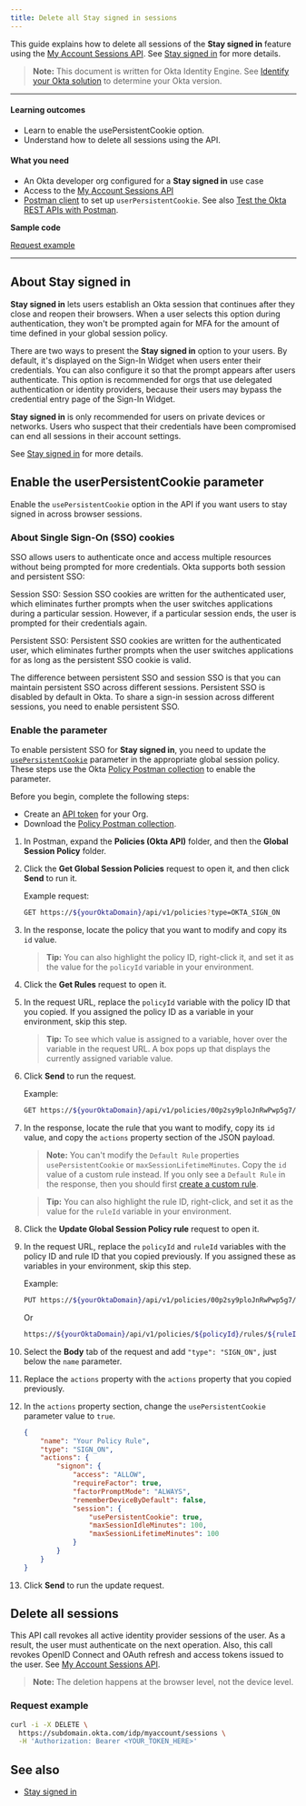 ```yaml
---
title: Delete all Stay signed in sessions
---
```


<ApiLifecycle access="ie" />

This guide explains how to delete all sessions of the **Stay signed in** feature using the [My Account Sessions API](https://developer.okta.com/docs/api/openapi/okta-myaccount/myaccount/tag/Sessions/). See [Stay signed in](https://help.okta.com/okta_help.htm?type=oie&id=ext-stay-signed-in) for more details.

> **Note:** This document is written for Okta Identity Engine. See [Identify your Okta solution](https://help.okta.com/okta_help.htm?type=oie&id=ext-oie-version) to determine your Okta version.

---

#### Learning outcomes

- Learn to enable the usePersistentCookie option.
- Understand how to delete all sessions using the API.

#### What you need

- An Okta developer org configured for a **Stay signed in** use case
- Access to the [My Account Sessions API](https://developer.okta.com/docs/api/openapi/okta-myaccount/myaccount/tag/Sessions/)
- [Postman client](https://www.getpostman.com/downloads/) to set up `userPersistentCookie`. See also [Test the Okta REST APIs with Postman](/docs/reference/rest/).

**Sample code**

[Request example](#request-example)

---

## About **Stay signed in**

**Stay signed in** lets users establish an Okta session that continues after they close and reopen their browsers. When a user selects this option during authentication, they won't be prompted again for MFA for the amount of time defined in your global session policy.

There are two ways to present the **Stay signed in** option to your users. By default, it's displayed on the Sign-In Widget when users enter their credentials. You can also configure it so that the prompt appears after users authenticate. This option is recommended for orgs that use delegated authentication or identity providers, because their users may bypass the credential entry page of the Sign-In Widget.

**Stay signed in** is only recommended for users on private devices or networks. Users who suspect that their credentials have been compromised can end all sessions in their account settings.

See [Stay signed in](https://help.okta.com/okta_help.htm?type=oie&id=ext-stay-signed-in) for more details.


## Enable the userPersistentCookie parameter

Enable the `usePersistentCookie` option in the API if you want users to stay signed in across browser sessions.

### About Single Sign-On (SSO) cookies

SSO allows users to authenticate once and access multiple resources without being prompted for more credentials. Okta supports both session and persistent SSO:

Session SSO: Session SSO cookies are written for the authenticated user, which eliminates further prompts when the user switches applications during a particular session. However, if a particular session ends, the user is prompted for their credentials again.

Persistent SSO: Persistent SSO cookies are written for the authenticated user, which eliminates further prompts when the user switches applications for as long as the persistent SSO cookie is valid.

The difference between persistent SSO and session SSO is that you can maintain persistent SSO across different sessions. Persistent SSO is disabled by default in Okta. To share a sign-in session across different sessions, you need to enable persistent SSO.

### Enable the parameter

To enable persistent SSO for **Stay signed in**, you need to update the [`usePersistentCookie`](/docs/reference/api/policy/#signon-action-object) parameter in the appropriate global session policy. These steps use the Okta [Policy Postman collection](/docs/reference/postman-collections/) to enable the parameter.

Before you begin, complete the following steps:

- Create an [API token](/docs/guides/create-an-api-token/) for your Org.
- Download the [Policy Postman collection](/docs/reference/postman-collections/).

1. In Postman, expand the **Policies (Okta API)** folder, and then the **Global Session Policy** folder.
2. Click the **Get Global Session Policies** request to open it, and then click **Send** to run it.

    Example request:

    ```bash
    GET https://${yourOktaDomain}/api/v1/policies?type=OKTA_SIGN_ON
    ```

3. In the response, locate the policy that you want to modify and copy its `id` value.
    > **Tip:** You can also highlight the policy ID, right-click it, and set it as the value for the `policyId` variable in your environment.
4. Click the **Get Rules** request to open it.
5. In the request URL, replace the `policyId` variable with the policy ID that you copied. If you assigned the policy ID as a variable in your environment, skip this step.
    > **Tip:** To see which value is assigned to a variable, hover over the variable in the request URL. A box pops up that displays the currently assigned variable value.
6. Click **Send** to run the request.

    Example:

    ```bash
    GET https://${yourOktaDomain}/api/v1/policies/00p2sy9ploJnRwPwp5g7/rules
    ```

7. In the response, locate the rule that you want to modify, copy its `id` value, and copy the `actions` property section of the JSON payload.
    > **Note:** You can't modify the `Default Rule` properties `usePersistentCookie` or `maxSessionLifetimeMinutes`. Copy the `id` value of a custom rule instead. If you only see a `Default Rule` in the response, then you should first [create a custom rule](/docs/guides/customize-authz-server/create-rules-for-policy/).

    > **Tip:** You can also highlight the rule ID, right-click, and set it as the value for the `ruleId` variable in your environment.
8. Click the **Update Global Session Policy rule** request to open it.
9. In the request URL, replace the `policyId` and `ruleId` variables with the policy ID and rule ID that you copied previously. If you assigned these as variables in your environment, skip this step.

    Example:

    ```bash
    PUT https://${yourOktaDomain}/api/v1/policies/00p2sy9ploJnRwPwp5g7/rules/0pr2syd4moJ2gFXnD5g7

    ```

    Or

    ```bash
    https://${yourOktaDomain}/api/v1/policies/${policyId}/rules/${ruleId}
    ```

10. Select the **Body** tab of the request and add `"type": "SIGN_ON",` just below the `name` parameter.
11. Replace the `actions` property with the `actions` property that you copied previously.
12. In the `actions` property section, change the `usePersistentCookie` parameter value to `true`.

    ```json
    {
        "name": "Your Policy Rule",
        "type": "SIGN_ON",
        "actions": {
            "signon": {
                "access": "ALLOW",
                "requireFactor": true,
                "factorPromptMode": "ALWAYS",
                "rememberDeviceByDefault": false,
                "session": {
                    "usePersistentCookie": true,
                    "maxSessionIdleMinutes": 100,
                    "maxSessionLifetimeMinutes": 100
                }
            }
        }
    }
    ```

13. Click **Send** to run the update request.

## Delete all sessions

This API call revokes all active identity provider sessions of the user. As a result, the user must authenticate on the next operation. Also, this call revokes OpenID Connect and OAuth refresh and access tokens issued to the user. See [My Account Sessions API](https://developer.okta.com/docs/api/openapi/okta-myaccount/myaccount/tag/Sessions/).

> **Note:** The deletion happens at the browser level, not the device level.

### Request example

```bash
curl -i -X DELETE \
  https://subdomain.okta.com/idp/myaccount/sessions \
  -H 'Authorization: Bearer <YOUR_TOKEN_HERE>'
```

## See also

- [Stay signed in](https://help.okta.com/okta_help.htm?type=oie&id=ext-stay-signed-in)
